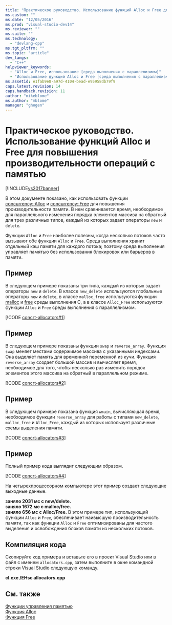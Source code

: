 ```yaml
---
title: "Практическое руководство. Использование функций Alloc и Free для повышения производительности операций с памятью | Microsoft Docs"
ms.custom: ""
ms.date: "12/05/2016"
ms.prod: "visual-studio-dev14"
ms.reviewer: ""
ms.suite: ""
ms.technology: 
  - "devlang-cpp"
ms.tgt_pltfrm: ""
ms.topic: "article"
dev_langs: 
  - "C++"
helpviewer_keywords: 
  - "Alloc и Free, использование [среда выполнения с параллелизмом]"
  - "Использование функций Alloc и Free [среда выполнения с параллелизмом]"
ms.assetid: e1fab9e8-a97d-4104-bead-e95958db79f9
caps.latest.revision: 14
caps.handback.revision: 11
author: "mikeblome"
ms.author: "mblome"
manager: "ghogen"
---
```

# Практическое руководство. Использование функций Alloc и Free для повышения производительности операций с памятью
[!INCLUDE[vs2017banner](../../assembler/inline/includes/vs2017banner.md)]

В этом документе показано, как использовать функции [concurrency::Alloc](../Topic/Alloc%20Function.md) и [concurrency::Free](../Topic/Free%20Function.md) для повышения производительности памяти.  В нем сравнивается время, необходимое для параллельного изменения порядка элементов массива на обратный для трех различных типов, каждый из которых задает операторы `new` и `delete`.  
  
 Функции `Alloc` и `Free` наиболее полезны, когда несколько потоков часто вызывают обе функции `Alloc` и `Free`.  Среда выполнения хранит отдельный кэш памяти для каждого потока; поэтому среда выполнения управляет памятью без использования блокировок или барьеров в памяти.  
  
## Пример  
 В следующем примере показаны три типа, каждый из которых задает операторы `new` и `delete`.  В классе `new_delete` используются глобальные операторы `new` и `delete`, в классе `malloc_free` используются функции [malloc](../../c-runtime-library/reference/malloc.md) и [free](../../c-runtime-library/reference/free.md) среды выполнения C, а в классе `Alloc_Free` используются функции `Alloc` и `Free` среды выполнения с параллелизмом.  
  
 [!CODE [concrt-allocators#1](../CodeSnippet/VS_Snippets_ConcRT/concrt-allocators#1)]  
  
## Пример  
 В следующем примере показаны функции `swap` и `reverse_array`.  Функция `swap` меняет местами содержимое массива с указанными индексами.  Она выделяет память для временной переменной из кучи.  Функция `reverse_array` создает большой массив и вычисляет время, необходимое для того, чтобы несколько раз изменить порядок элементов этого массива на обратный в параллельном режиме.  
  
 [!CODE [concrt-allocators#2](../CodeSnippet/VS_Snippets_ConcRT/concrt-allocators#2)]  
  
## Пример  
 В следующем примере показана функция `wmain`, вычисляющая время, необходимое функции `reverse_array` для работы с типами `new_delete`, `malloc_free` и `Alloc_Free`, каждый из которых использует различные схемы выделения памяти.  
  
 [!CODE [concrt-allocators#3](../CodeSnippet/VS_Snippets_ConcRT/concrt-allocators#3)]  
  
## Пример  
 Полный пример кода выглядит следующим образом.  
  
 [!CODE [concrt-allocators#4](../CodeSnippet/VS_Snippets_ConcRT/concrt-allocators#4)]  
  
 На четырехпроцессорном компьютере этот пример создает следующие выходные данные.  
  
  **заняло 2031 мс с new\/delete.**  
**заняло 1672 мс с malloc\/free.**  
**заняло 656 мс с Alloc\/Free.** В этом примере тип, использующий функции `Alloc` и `Free`, обеспечивает наивысшую производительность памяти, так как функции `Alloc` и `Free` оптимизированы для частого выделения и освобождения блоков памяти из нескольких потоков.  
  
## Компиляция кода  
 Скопируйте код примера и вставьте его в проект Visual Studio или в файл с именем `allocators.cpp`, затем выполните в окне командной строки Visual Studio следующую команду.  
  
 **cl.exe \/EHsc allocators.cpp**  
  
## См. также  
 [Функции управления памятью](../Topic/Memory%20Management%20Functions.md)   
 [Функция Alloc](../Topic/Alloc%20Function.md)   
 [Функция Free](../Topic/Free%20Function.md)